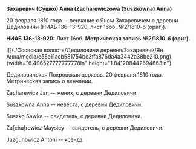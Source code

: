 **Захаревич (Сушко) Анна (Zacharewiczowa (Suszkowna) Anna)**

20 февраля 1810 года -- венчание с Яном Захаревичем с деревни Дедиловичи
(НИАБ 136-13-920, лист 16об, №2/1810-р (ориг)).

**НИАБ 136-13-920:** Лист 16об. **Метрическая запись №2/1810-б (ориг).**

![](./Осовская волость/Дедиловичи деревня/Захаревичи/Ян Анна/media/e55e11acb581754bc3ffa876da4a3442a38be210.png){width="6.496527777777778in"
height="1.841208442694663in"}

Дедиловичская Покровская церковь. 20 февраля 1810 года. Метрическая
запись о венчании.

Zacharewicz Jan -- жених, с деревни Дедиловичи.

Suszkowna Anna -- невеста, с деревни Дедиловичи.

Suszko Sawka -- свидетель, с деревни Дедиловичи.

Za\[cha\]rewicz Maysiey -- свидетель, с деревни Дедиловичи.

Jazgunowicz Antoni -- ксёндз.
